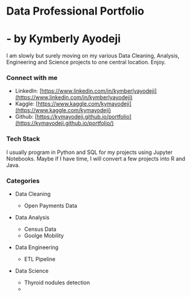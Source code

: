 # Data Professional Portfolio
# - by Kymberly Ayodeji

I am slowly but surely moving on my various Data Cleaning, Analysis, Engineering and Science projects to one central location. Enjoy.

### Connect with me
- LinkedIn: [https://www.linkedin.com/in/kymberlyayodeji](https://www.linkedin.com/in/kymberlyayodeji)
- Kaggle: [https://www.kaggle.com/kymayodeji](https://www.kaggle.com/kymayodeji)
- Github: [https://kymayodeji.github.io/portfolio](https://kymayodeji.github.io/portfolio/)

### Tech Stack
I usually program in Python and SQL for my projects using Jupyter Notebooks. Maybe if I have time, I will convert a few projects into R and Java.

### Categories
- Data Cleaning
  * Open Payments Data
 
    
- Data Analysis
  * Census Data
  * Goolge Mobility
    
- Data Engineering
  * ETL Pipeline
 
    
- Data Science
  * Thyroid nodules detection
  * 

